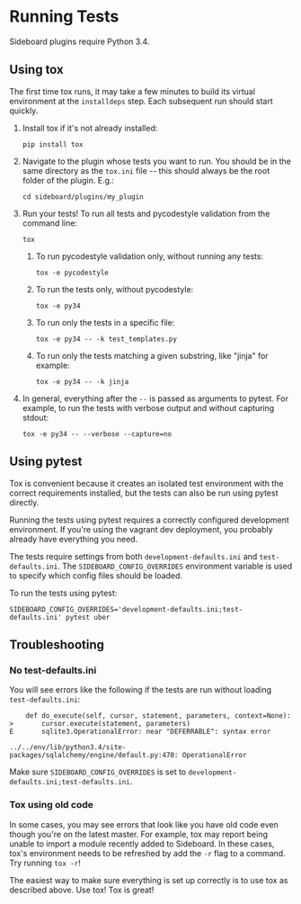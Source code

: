 # Running Tests

Sideboard plugins require Python 3.4.


## Using tox

The first time tox runs, it may take a few minutes to build its virtual
environment at the `installdeps` step. Each subsequent run should start quickly.

1. Install tox if it's not already installed:
    ```
    pip install tox
    ```

2. Navigate to the plugin whose tests you want to run. You should be in the same
directory as the `tox.ini` file -- this should always be the root folder of
the plugin. E.g.:
    ```
    cd sideboard/plugins/my_plugin
    ```

3. Run your tests! To run all tests and pycodestyle validation from the command line:
    ```
    tox
    ```

    1. To run pycodestyle validation only, without running any tests:
        ```
        tox -e pycodestyle
        ```

    2. To run the tests only, without pycodestyle:
        ```
        tox -e py34
        ```

    3. To run only the tests in a specific file:
        ```
        tox -e py34 -- -k test_templates.py
        ```

    4. To run only the tests matching a given substring, like "jinja" for example:
        ```
        tox -e py34 -- -k jinja
        ```

4. In general, everything after the `--` is passed as arguments to pytest. For
example, to run the tests with verbose output and without capturing stdout:
    ```
    tox -e py34 -- --verbose --capture=no
    ```


## Using pytest

Tox is convenient because it creates an isolated test environment with the
correct requirements installed, but the tests can also be run using pytest
directly.

Running the tests using pytest requires a correctly configured development
environment. If you're using the vagrant dev deployment, you probably already
have everything you need.

The tests require settings from both `development-defaults.ini` and
`test-defaults.ini`. The `SIDEBOARD_CONFIG_OVERRIDES` environment variable is
used to specify which config files should be loaded.

To run the tests using pytest:
```
SIDEBOARD_CONFIG_OVERRIDES='development-defaults.ini;test-defaults.ini' pytest uber
```


## Troubleshooting
### No test-defaults.ini
You will see errors like the following if the tests are run without loading
`test-defaults.ini`:
```
    def do_execute(self, cursor, statement, parameters, context=None):
>       cursor.execute(statement, parameters)
E       sqlite3.OperationalError: near "DEFERRABLE": syntax error

../../env/lib/python3.4/site-packages/sqlalchemy/engine/default.py:470: OperationalError
```

Make sure `SIDEBOARD_CONFIG_OVERRIDES` is set to
`development-defaults.ini;test-defaults.ini`.

### Tox using old code
In some cases, you may see errors that look like you have old code even though you're on the latest master.
For example, tox may report being unable to import a module recently added to Sideboard. In these cases, tox's
environment needs to be refreshed by add the `-r` flag to a command. Try running `tox -r`!

The easiest way to make sure everything is set up correctly is to use tox as
described above. Use tox! Tox is great!

